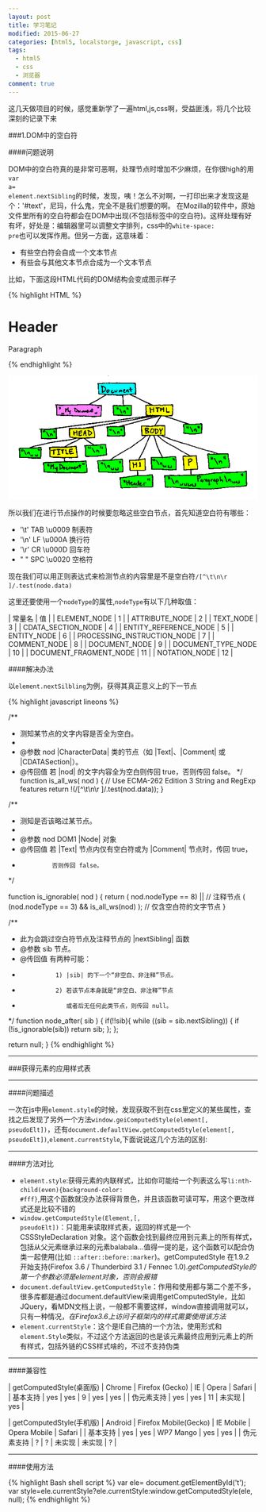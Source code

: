 ```yaml
---
layout: post
title: 学习笔记
modified: 2015-06-27
categories: [html5, localstorge, javascript, css]
tags:
  - html5
  - css
  - 浏览器
comment: true
---
```


这几天做项目的时候，感觉重新学了一遍html,js,css啊，受益匪浅，将几个比较深刻的记录下来

###1.DOM中的空白符

####问题说明

DOM中的空白符真的是非常可恶啊，处理节点时增加不少麻烦，在你很high的用<code>var a= element.nextSibling</code>的时候，发现，咦！怎么不对啊，一打印出来才发现这是个：'#text'，尼玛，什么鬼，完全不是我们想要的啊。
在Mozilla的软件中，原始文件里所有的空白符都会在DOM中出现(不包括标签中的空白符)。这样处理有好有坏，好处是：编辑器里可以调整文字排列，css中的<code>white-space: pre</code>也可以发挥作用。但另一方面，这意味着：

* 有些空白符会自成一个文本节点
* 有些会与其他文本节点合成为一个文本节点

比如，下面这段HTML代码的DOM结构会变成图示样子

{% highlight HTML %}
<!-- My document -->
<html>
<head>
  <title>My Document</title>
</head>
<body>
  <h1>Header</h1>
  <p>
    Paragraph
  </p>
</body>
</html>
{% endhighlight %}

![whitespace-DOM](/images/whitespace_tree.png)

所以我们在进行节点操作的时候要忽略这些空白节点，首先知道空白符有哪些：

* '\t'  TAB  \u0009   制表符
* '\n'	LF	 \u000A	  换行符
* '\r'	CR   \u000D	  回车符
* " "	SPC  \u0020   空格符

现在我们可以用正则表达式来检测节点的内容里是不是空白符<code>/[^\t\n\r ]/.test(node.data)</code>

这里还要使用一个<code>nodeType</code>的属性,<code>nodeType</code>有以下几种取值：

|          常量名             |    值    |
| ELEMENT_NODE                |    1	 |
| ATTRIBUTE_NODE       	      |    2	 |
| TEXT_NODE		       	      |	   3	 |
| CDATA_SECTION_NODE     	  |    4	 |
| ENTITY_REFERENCE_NODE		  |    5	 |
| ENTITY_NODE 				  |	   6	 |
| PROCESSING_INSTRUCTION_NODE |    7     |
| COMMENT_NODE				  |	   8     |
| DOCUMENT_NODE               |    9     |
| DOCUMENT_TYPE_NODE          |   10     |
| DOCUMENT_FRAGMENT_NODE      |   11     |
| NOTATION_NODE               |   12     |


####解决办法

以<code>element.nextSilbling</code>为例，获得其真正意义上的下一节点

{% highlight javascript lineons %}

/**
 * 测知某节点的文字内容是否全为空白。
 *
 * @参数   nod  |CharacterData| 类的节点（如  |Text|、|Comment| 或 |CDATASection|）。
 * @传回值      若 |nod| 的文字内容全为空白则传回 true，否则传回 false。
 */
function is_all_ws( nod )
{
  // Use ECMA-262 Edition 3 String and RegExp features
  return !(/[^\t\n\r ]/.test(nod.data));
}

/**
 * 测知是否该略过某节点。
 *
 * @参数   nod  DOM1 |Node| 对象
 * @传回值      若 |Text| 节点内仅有空白符或为 |Comment| 节点时，传回 true，
 *              否则传回 false。
 */

function is_ignorable( nod )
{
  return ( nod.nodeType == 8) || // 注释节点
         ( (nod.nodeType == 3) && is_all_ws(nod) ); // 仅含空白符的文字节点
}

/**
 * 此为会跳过空白符节点及注释节点的 |nextSibling| 函数
 * @参数   sib  节点。
 * @传回值      有两种可能：
 *               1) |sib| 的下一个“非空白、非注释”节点。
 *               2) 若该节点本身就是“非空白、非注释”节点
 *					或者后无任何此类节点，则传回 null。
 */
function node_after( sib )
{
  if(!!sib){ 
  	while ((sib = sib.nextSibling)) {
      if (!is_ignorable(sib)) return sib;
  };
  };
 
  return null;
}
{% endhighlight %}

----------------------------------------------------------------

###获得元素的应用样式表

---------------------------------------------------------------

####问题描述

一次在js中用<code>element.style</code>的时候，发现获取不到在css里定义的某些属性，查找之后发现了另外一个方法<code>window.geiComputedStyle(element[, pseudoElt])</code>，还有<code>document.defaultView.getComputedStyle(element[, pseudoElt])</code>,<code>element.currentStyle</code>,下面说说这几个方法的区别:

------------------------------------------------------------

####方法对比

* <code>element.style</code>:获得元素的内联样式，比如你可能给一个列表这么写<code>li:nth-child(even){background-color: #fff}</code>,用这个函数就没办法获得背景色，并且该函数可读可写，用这个更改样式还是比较不错的
* <code>window.getComputedStyle(Element,[, pseudoElt])</code>：只能用来读取样式表，返回的样式是一个CSSStyleDeclaration 对象。这个函数会找到最终应用到元素上的所有样式，包括从父元素继承过来的元素balabala...值得一提的是，这个函数可以配合伪类一起使用(比如 <code>::after</code><code>::before</code><code>::marker</code>)。getComputedStyle 在1.9.2 开始支持(Firefox 3.6 / Thunderbird 3.1 / Fennec 1.0).<em>getComputedStyle的第一个参数必须是element对象，否则会报错</em>
* <code>document.defaultView.getComputedStyle</code>：作用和使用都与第二个差不多，很多库都是通过document.defaultView来调用getComputedStyle，比如JQuery，看MDN文档上说，一般都不需要这样，window直接调用就可以，只有一种情况，<em>在Firefox3.6上访问子框架内的样式需要使用该方法</em>
* <code>element.currentStyle</code>：这个是IE自己搞的一个方法，使用形式和<code>element.Style</code>类似，不过这个方法返回的也是该元素最终应用到元素上的所有样式，包括外链的CSS样式啥的，不过不支持伪类

------------------------------------------------------------

####兼容性

| getComputedStyle(桌面版) | Chrome | Firefox (Gecko) | IE | Opera  | Safari |
| 基本支持                 | yes    |    yes          | 9  | yes    | yes    |
| 伪元素支持               | yes    |    yes          | 11 | 未实现 | yes    |




| getComputedStyle(手机版) | Android | Firefox Mobile(Gecko) | IE Mobile | Opera Mobile | Safari |
| 基本支持                 | yes     |           yes         | WP7 Mango |       yes    | yes    |
| 伪元素支持               | ?       |           ?           |    未实现 |       未实现 | ?      |

------------------------------------------------------------

####使用方法


{% highlight Bash shell script %}
var ele= document.getElementById('t');
var style=ele.currentStyle?ele.currentStyle:window.getComputedStyle(ele, null);
{% endhighlight %}